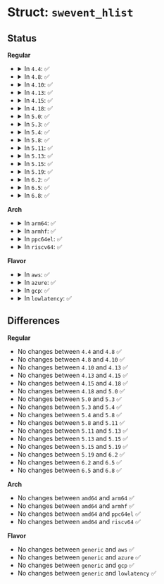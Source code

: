 # Struct: <code>swevent_hlist</code>

## Status
<b>Regular</b>
<ul>
<li>
<details>
<summary>In <code>4.4</code>: ✅</summary>

```c
struct swevent_hlist {
    struct hlist_head heads[256];
    struct callback_head callback_head;
};
```
</details>
</li>
<li>
<details>
<summary>In <code>4.8</code>: ✅</summary>

```c
struct swevent_hlist {
    struct hlist_head heads[256];
    struct callback_head callback_head;
};
```
</details>
</li>
<li>
<details>
<summary>In <code>4.10</code>: ✅</summary>

```c
struct swevent_hlist {
    struct hlist_head heads[256];
    struct callback_head callback_head;
};
```
</details>
</li>
<li>
<details>
<summary>In <code>4.13</code>: ✅</summary>

```c
struct swevent_hlist {
    struct hlist_head heads[256];
    struct callback_head callback_head;
};
```
</details>
</li>
<li>
<details>
<summary>In <code>4.15</code>: ✅</summary>

```c
struct swevent_hlist {
    struct hlist_head heads[256];
    struct callback_head callback_head;
};
```
</details>
</li>
<li>
<details>
<summary>In <code>4.18</code>: ✅</summary>

```c
struct swevent_hlist {
    struct hlist_head heads[256];
    struct callback_head callback_head;
};
```
</details>
</li>
<li>
<details>
<summary>In <code>5.0</code>: ✅</summary>

```c
struct swevent_hlist {
    struct hlist_head heads[256];
    struct callback_head callback_head;
};
```
</details>
</li>
<li>
<details>
<summary>In <code>5.3</code>: ✅</summary>

```c
struct swevent_hlist {
    struct hlist_head heads[256];
    struct callback_head callback_head;
};
```
</details>
</li>
<li>
<details>
<summary>In <code>5.4</code>: ✅</summary>

```c
struct swevent_hlist {
    struct hlist_head heads[256];
    struct callback_head callback_head;
};
```
</details>
</li>
<li>
<details>
<summary>In <code>5.8</code>: ✅</summary>

```c
struct swevent_hlist {
    struct hlist_head heads[256];
    struct callback_head callback_head;
};
```
</details>
</li>
<li>
<details>
<summary>In <code>5.11</code>: ✅</summary>

```c
struct swevent_hlist {
    struct hlist_head heads[256];
    struct callback_head callback_head;
};
```
</details>
</li>
<li>
<details>
<summary>In <code>5.13</code>: ✅</summary>

```c
struct swevent_hlist {
    struct hlist_head heads[256];
    struct callback_head callback_head;
};
```
</details>
</li>
<li>
<details>
<summary>In <code>5.15</code>: ✅</summary>

```c
struct swevent_hlist {
    struct hlist_head heads[256];
    struct callback_head callback_head;
};
```
</details>
</li>
<li>
<details>
<summary>In <code>5.19</code>: ✅</summary>

```c
struct swevent_hlist {
    struct hlist_head heads[256];
    struct callback_head callback_head;
};
```
</details>
</li>
<li>
<details>
<summary>In <code>6.2</code>: ✅</summary>

```c
struct swevent_hlist {
    struct hlist_head heads[256];
    struct callback_head callback_head;
};
```
</details>
</li>
<li>
<details>
<summary>In <code>6.5</code>: ✅</summary>

```c
struct swevent_hlist {
    struct hlist_head heads[256];
    struct callback_head callback_head;
};
```
</details>
</li>
<li>
<details>
<summary>In <code>6.8</code>: ✅</summary>

```c
struct swevent_hlist {
    struct hlist_head heads[256];
    struct callback_head callback_head;
};
```
</details>
</li>
</ul>
<b>Arch</b>
<ul>
<li>
<details>
<summary>In <code>arm64</code>: ✅</summary>

```c
struct swevent_hlist {
    struct hlist_head heads[256];
    struct callback_head callback_head;
};
```
</details>
</li>
<li>
<details>
<summary>In <code>armhf</code>: ✅</summary>

```c
struct swevent_hlist {
    struct hlist_head heads[256];
    struct callback_head callback_head;
};
```
</details>
</li>
<li>
<details>
<summary>In <code>ppc64el</code>: ✅</summary>

```c
struct swevent_hlist {
    struct hlist_head heads[256];
    struct callback_head callback_head;
};
```
</details>
</li>
<li>
<details>
<summary>In <code>riscv64</code>: ✅</summary>

```c
struct swevent_hlist {
    struct hlist_head heads[256];
    struct callback_head callback_head;
};
```
</details>
</li>
</ul>
<b>Flavor</b>
<ul>
<li>
<details>
<summary>In <code>aws</code>: ✅</summary>

```c
struct swevent_hlist {
    struct hlist_head heads[256];
    struct callback_head callback_head;
};
```
</details>
</li>
<li>
<details>
<summary>In <code>azure</code>: ✅</summary>

```c
struct swevent_hlist {
    struct hlist_head heads[256];
    struct callback_head callback_head;
};
```
</details>
</li>
<li>
<details>
<summary>In <code>gcp</code>: ✅</summary>

```c
struct swevent_hlist {
    struct hlist_head heads[256];
    struct callback_head callback_head;
};
```
</details>
</li>
<li>
<details>
<summary>In <code>lowlatency</code>: ✅</summary>

```c
struct swevent_hlist {
    struct hlist_head heads[256];
    struct callback_head callback_head;
};
```
</details>
</li>
</ul>

## Differences
<b>Regular</b>
<ul>
<li>
No changes between <code>4.4</code> and <code>4.8</code> ✅
</li>
<li>
No changes between <code>4.8</code> and <code>4.10</code> ✅
</li>
<li>
No changes between <code>4.10</code> and <code>4.13</code> ✅
</li>
<li>
No changes between <code>4.13</code> and <code>4.15</code> ✅
</li>
<li>
No changes between <code>4.15</code> and <code>4.18</code> ✅
</li>
<li>
No changes between <code>4.18</code> and <code>5.0</code> ✅
</li>
<li>
No changes between <code>5.0</code> and <code>5.3</code> ✅
</li>
<li>
No changes between <code>5.3</code> and <code>5.4</code> ✅
</li>
<li>
No changes between <code>5.4</code> and <code>5.8</code> ✅
</li>
<li>
No changes between <code>5.8</code> and <code>5.11</code> ✅
</li>
<li>
No changes between <code>5.11</code> and <code>5.13</code> ✅
</li>
<li>
No changes between <code>5.13</code> and <code>5.15</code> ✅
</li>
<li>
No changes between <code>5.15</code> and <code>5.19</code> ✅
</li>
<li>
No changes between <code>5.19</code> and <code>6.2</code> ✅
</li>
<li>
No changes between <code>6.2</code> and <code>6.5</code> ✅
</li>
<li>
No changes between <code>6.5</code> and <code>6.8</code> ✅
</li>
</ul>
<b>Arch</b>
<ul>
<li>
No changes between <code>amd64</code> and <code>arm64</code> ✅
</li>
<li>
No changes between <code>amd64</code> and <code>armhf</code> ✅
</li>
<li>
No changes between <code>amd64</code> and <code>ppc64el</code> ✅
</li>
<li>
No changes between <code>amd64</code> and <code>riscv64</code> ✅
</li>
</ul>
<b>Flavor</b>
<ul>
<li>
No changes between <code>generic</code> and <code>aws</code> ✅
</li>
<li>
No changes between <code>generic</code> and <code>azure</code> ✅
</li>
<li>
No changes between <code>generic</code> and <code>gcp</code> ✅
</li>
<li>
No changes between <code>generic</code> and <code>lowlatency</code> ✅
</li>
</ul>
